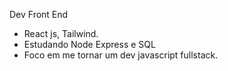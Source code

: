 Dev Front End 

- React js, Tailwind.
- Estudando Node Express e SQL
- Foco em me tornar um dev javascript fullstack.

          
